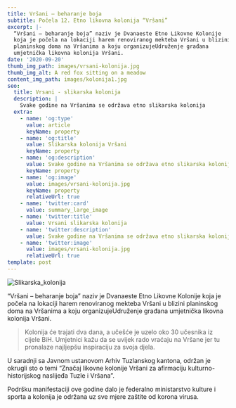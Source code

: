 ```yaml
---
title: Vršani – beharanje boja
subtitle: Počela 12. Etno likovna kolonija “Vršani”
excerpt: |-
  “Vršani – beharanje boja” naziv je Dvanaeste Etno Likovne Kolonije
  koja je počela na lokaciji harem renoviranog mekteba Vršani u blizini
  planinskog doma na Vršanima a koju organizujeUdruženje građana
  umjetnička likovna kolonija Vršani.
date: '2020-09-20'
thumb_img_path: images/vrsani-kolonija.jpg
thumb_img_alt: A red fox sitting on a meadow
content_img_path: images/kolonija1.jpg
seo:
  title: Vrsani - slikarska kolonija
  description: |
    Svake godine na Vršanima se održava etno slikarska kolonija
  extra:
    - name: 'og:type'
      value: article
      keyName: property
    - name: 'og:title'
      value: Slikarska kolonija Vršani
      keyName: property
    - name: 'og:description'
      value: Svake godine na Vršanima se održava etno slikarska kolonija
      keyName: property
    - name: 'og:image'
      value: images/vrsani-kolonija.jpg
      keyName: property
      relativeUrl: true
    - name: 'twitter:card'
      value: summary_large_image
    - name: 'twitter:title'
      value: Vrsani slikarska kolonija
    - name: 'twitter:description'
      value: Svake godine na Vršanima se održava etno slikarska kolonija
    - name: 'twitter:image'
      value: images/vrsani-kolonija.jpg
      relativeUrl: true
template: post
---
```

![Slikarska_kolonija](/images/vrsanikolonija.jpg)

“Vršani – beharanje boja” naziv je Dvanaeste Etno Likovne Kolonije
koja je počela na lokaciji harem renoviranog mekteba Vršani u blizini
planinskog doma na Vršanima a koju organizujeUdruženje građana
umjetnička likovna kolonija Vršani.



> Kolonija će trajati dva dana, a učešće je uzelo oko 30 učesnika iz
> cijele BiH. Umjetnici kažu da se uvijek rado vraćaju na Vršane jer tu
> pronalaze najljepšu inspiraciju za svoja djela.

U saradnji sa Javnom ustanovom Arhiv Tuzlanskog kantona, održan je 
okrugli sto o temi “Značaj likovne kolonije Vršani za afirmaciju
kulturno-historijskog naslijeđa Tuzle i Vršana”.

Podršku manifestaciji ove godine dalo je federalno ministarstvo
kulture i sporta a kolonija je održana uz sve mjere zaštite od korona
virusa.

>
